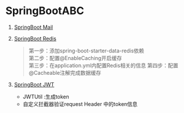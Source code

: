 # SpringBootABC
1. [SpringBoot Mail](https://github.com/jackyLi177/SpringBootABC/tree/master/mail)
2. [SpringBoot Redis](https://github.com/jackyLi177/SpringBootABC/tree/master/redis/src/main)

   >第一步：添加spring-boot-starter-data-redis依赖   
   第二步：配置@EnableCaching开启缓存   
   第三步：在application.yml内配置Redis相关的信息
   第四步：配置@Cacheable注解完成数据缓存
 
3. [SpringBoot JWT](https://github.com/jackyLi177/SpringBootABC/tree/master/jwtdemo)
    * JWTUtil :生成token
    * 自定义拦截器验证request Header 中的token信息